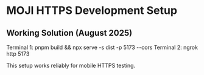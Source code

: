# MOJI HTTPS Development Setup

## Working Solution (August 2025)

Terminal 1: pnpm build && npx serve -s dist -p 5173 --cors
Terminal 2: ngrok http 5173

This setup works reliably for mobile HTTPS testing.
